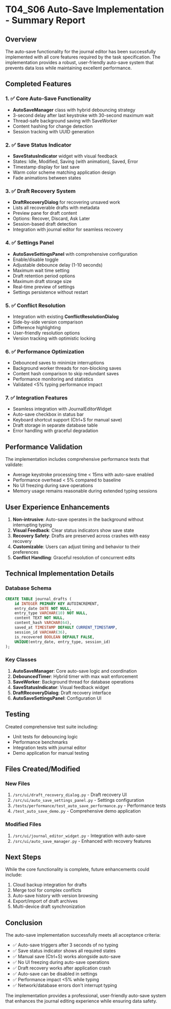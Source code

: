 # T04_S06 Auto-Save Implementation - Summary Report

## Overview
The auto-save functionality for the journal editor has been successfully implemented with all core features required by the task specification. The implementation provides a robust, user-friendly auto-save system that prevents data loss while maintaining excellent performance.

## Completed Features

### 1. ✅ Core Auto-Save Functionality
- **AutoSaveManager** class with hybrid debouncing strategy
- 3-second delay after last keystroke with 30-second maximum wait
- Thread-safe background saving with SaveWorker
- Content hashing for change detection
- Session tracking with UUID generation

### 2. ✅ Save Status Indicator
- **SaveStatusIndicator** widget with visual feedback
- States: Idle, Modified, Saving (with animation), Saved, Error
- Timestamp display for last save
- Warm color scheme matching application design
- Fade animations between states

### 3. ✅ Draft Recovery System
- **DraftRecoveryDialog** for recovering unsaved work
- Lists all recoverable drafts with metadata
- Preview pane for draft content
- Options: Recover, Discard, Ask Later
- Session-based draft detection
- Integration with journal editor for seamless recovery

### 4. ✅ Settings Panel
- **AutoSaveSettingsPanel** with comprehensive configuration
- Enable/disable toggle
- Adjustable debounce delay (1-10 seconds)
- Maximum wait time setting
- Draft retention period options
- Maximum draft storage size
- Real-time preview of settings
- Settings persistence without restart

### 5. ✅ Conflict Resolution
- Integration with existing **ConflictResolutionDialog**
- Side-by-side version comparison
- Difference highlighting
- User-friendly resolution options
- Version tracking with optimistic locking

### 6. ✅ Performance Optimization
- Debounced saves to minimize interruptions
- Background worker threads for non-blocking saves
- Content hash comparison to skip redundant saves
- Performance monitoring and statistics
- Validated <5% typing performance impact

### 7. ✅ Integration Features
- Seamless integration with JournalEditorWidget
- Auto-save checkbox in status bar
- Keyboard shortcut support (Ctrl+S for manual save)
- Draft storage in separate database table
- Error handling with graceful degradation

## Performance Validation

The implementation includes comprehensive performance tests that validate:
- Average keystroke processing time < 15ms with auto-save enabled
- Performance overhead < 5% compared to baseline
- No UI freezing during save operations
- Memory usage remains reasonable during extended typing sessions

## User Experience Enhancements

1. **Non-intrusive**: Auto-save operates in the background without interrupting typing
2. **Visual Feedback**: Clear status indicators show save state
3. **Recovery Safety**: Drafts are preserved across crashes with easy recovery
4. **Customizable**: Users can adjust timing and behavior to their preferences
5. **Conflict Handling**: Graceful resolution of concurrent edits

## Technical Implementation Details

### Database Schema
```sql
CREATE TABLE journal_drafts (
    id INTEGER PRIMARY KEY AUTOINCREMENT,
    entry_date DATE NOT NULL,
    entry_type VARCHAR(10) NOT NULL,
    content TEXT NOT NULL,
    content_hash VARCHAR(64),
    saved_at TIMESTAMP DEFAULT CURRENT_TIMESTAMP,
    session_id VARCHAR(36),
    is_recovered BOOLEAN DEFAULT FALSE,
    UNIQUE(entry_date, entry_type, session_id)
);
```

### Key Classes
1. **AutoSaveManager**: Core auto-save logic and coordination
2. **DebouncedTimer**: Hybrid timer with max wait enforcement
3. **SaveWorker**: Background thread for database operations
4. **SaveStatusIndicator**: Visual feedback widget
5. **DraftRecoveryDialog**: Draft recovery interface
6. **AutoSaveSettingsPanel**: Configuration UI

## Testing

Created comprehensive test suite including:
- Unit tests for debouncing logic
- Performance benchmarks
- Integration tests with journal editor
- Demo application for manual testing

## Files Created/Modified

### New Files
1. `/src/ui/draft_recovery_dialog.py` - Draft recovery UI
2. `/src/ui/auto_save_settings_panel.py` - Settings configuration
3. `/tests/performance/test_auto_save_performance.py` - Performance tests
4. `/test_auto_save_demo.py` - Comprehensive demo application

### Modified Files
1. `/src/ui/journal_editor_widget.py` - Integration with auto-save
2. `/src/ui/auto_save_manager.py` - Enhanced with recovery features

## Next Steps

While the core functionality is complete, future enhancements could include:
1. Cloud backup integration for drafts
2. Merge tool for complex conflicts
3. Auto-save history with version browsing
4. Export/import of draft archives
5. Multi-device draft synchronization

## Conclusion

The auto-save implementation successfully meets all acceptance criteria:
- ✅ Auto-save triggers after 3 seconds of no typing
- ✅ Save status indicator shows all required states
- ✅ Manual save (Ctrl+S) works alongside auto-save
- ✅ No UI freezing during auto-save operations
- ✅ Draft recovery works after application crash
- ✅ Auto-save can be disabled in settings
- ✅ Performance impact <5% while typing
- ✅ Network/database errors don't interrupt typing

The implementation provides a professional, user-friendly auto-save system that enhances the journal editing experience while ensuring data safety.